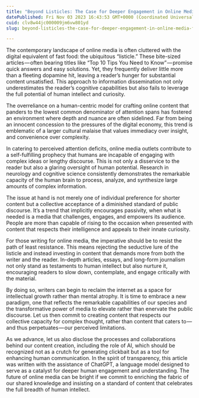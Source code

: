 ```yaml
---
title: "Beyond Listicles: The Case for Deeper Engagement in Online Media"
datePublished: Fri Nov 03 2023 16:43:53 GMT+0000 (Coordinated Universal Time)
cuid: clv8w44jc000009jm6vw801yd
slug: beyond-listicles-the-case-for-deeper-engagement-in-online-media-f673b9074668

---
```


The contemporary landscape of online media is often cluttered with the digital equivalent of fast food: the ubiquitous “listicle.” These bite-sized articles — often bearing titles like “Top 10 Tips You Need to Know” — promise quick answers and easy solutions. Yet, they frequently deliver little more than a fleeting dopamine hit, leaving a reader’s hunger for substantial content unsatisfied. This approach to information dissemination not only underestimates the reader’s cognitive capabilities but also fails to leverage the full potential of human intellect and curiosity.

The overreliance on a human-centric model for crafting online content that panders to the lowest common denominator of attention spans has fostered an environment where depth and nuance are often sidelined. Far from being an innocent concession to the pressures of the digital economy, this trend is emblematic of a larger cultural malaise that values immediacy over insight, and convenience over complexity.

In catering to perceived attention deficits, online media outlets contribute to a self-fulfilling prophecy that humans are incapable of engaging with complex ideas or lengthy discourse. This is not only a disservice to the reader but also a glaring oversight of human potential. Research in neurology and cognitive science consistently demonstrates the remarkable capacity of the human brain to process, analyze, and synthesize large amounts of complex information.

The issue at hand is not merely one of individual preference for shorter content but a collective acceptance of a diminished standard of public discourse. It’s a trend that implicitly encourages passivity, when what is needed is a media that challenges, engages, and empowers its audience. People are more than capable of rising to the occasion when presented with content that respects their intelligence and appeals to their innate curiosity.

For those writing for online media, the imperative should be to resist the path of least resistance. This means rejecting the seductive lure of the listicle and instead investing in content that demands more from both the writer and the reader. In-depth articles, essays, and long-form journalism not only stand as testaments to human intellect but also nurture it, encouraging readers to slow down, contemplate, and engage critically with the material.

By doing so, writers can begin to reclaim the internet as a space for intellectual growth rather than mental atrophy. It is time to embrace a new paradigm, one that reflects the remarkable capabilities of our species and the transformative power of media to elevate rather than enervate the public discourse. Let us then commit to creating content that respects our collective capacity for complex thought, rather than content that caters to — and thus perpetuates — our perceived limitations.

As we advance, let us also disclose the processes and collaborations behind our content creation, including the role of AI, which should be recognized not as a crutch for generating clickbait but as a tool for enhancing human communication. In the spirit of transparency, this article was written with the assistance of ChatGPT, a language model designed to serve as a catalyst for deeper human engagement and understanding. The future of online media can be bright if we commit to enriching the fabric of our shared knowledge and insisting on a standard of content that celebrates the full breadth of human intellect.